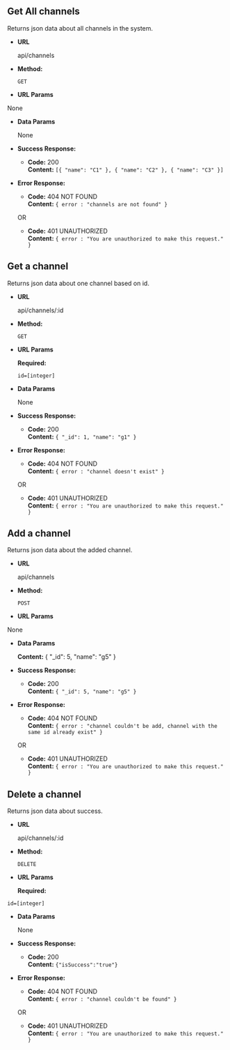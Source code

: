 **Get All channels**
----
  Returns json data about all channels in the system.

* **URL**

  api/channels

* **Method:**

  `GET`
  
*  **URL Params**

  None

* **Data Params**

  None

* **Success Response:**

  * **Code:** 200 <br />
    **Content:** `[{ "name": "C1" }, { "name": "C2" }, { "name": "C3" }]`
 
* **Error Response:**

  * **Code:** 404 NOT FOUND <br />
    **Content:** `{ error : "channels are not found" }`

  OR

  * **Code:** 401 UNAUTHORIZED <br />
    **Content:** `{ error : "You are unauthorized to make this request." }`
    
**Get a channel**
----
  Returns json data about one channel based on id.

* **URL**

  api/channels/:id

* **Method:**

  `GET`
  
*  **URL Params**

   **Required:**
 
   `id=[integer]`

* **Data Params**

  None

* **Success Response:**

  * **Code:** 200 <br />
    **Content:** `{ "_id": 1, "name": "g1" }`
 
* **Error Response:**

  * **Code:** 404 NOT FOUND <br />
    **Content:** `{ error : "channel doesn't exist" }`

  OR

  * **Code:** 401 UNAUTHORIZED <br />
    **Content:** `{ error : "You are unauthorized to make this request." }`
    
 
 
**Add a channel**
  ----
  
  Returns json data about the added channel.

* **URL**

  api/channels

* **Method:**

  `POST`
  
*  **URL Params**

  None
  
* **Data Params**

  **Content:** { "_id": 5, "name": "g5" }

* **Success Response:**

  * **Code:** 200 <br />
    **Content:** `{ "_id": 5, "name": "g5" }`
 
* **Error Response:**

  * **Code:** 404 NOT FOUND <br />
    **Content:** `{ error : "channel couldn't be add, channel with the same id already exist" }`

  OR

  * **Code:** 401 UNAUTHORIZED <br />
    **Content:** `{ error : "You are unauthorized to make this request." }`
    
  
**Delete a channel**
----
  Returns json data about success.

* **URL**

  api/channels/:id

* **Method:**

  `DELETE`
  
*  **URL Params**

   **Required:**

 `id=[integer]`
 
* **Data Params**

  None
  
* **Success Response:**

  * **Code:** 200 <br />
    **Content:** `{"isSuccess":"true"}`
 
* **Error Response:**

  * **Code:** 404 NOT FOUND <br />
    **Content:** `{ error : "channel couldn't be found" }`

  OR

  * **Code:** 401 UNAUTHORIZED <br />
    **Content:** `{ error : "You are unauthorized to make this request." }`
